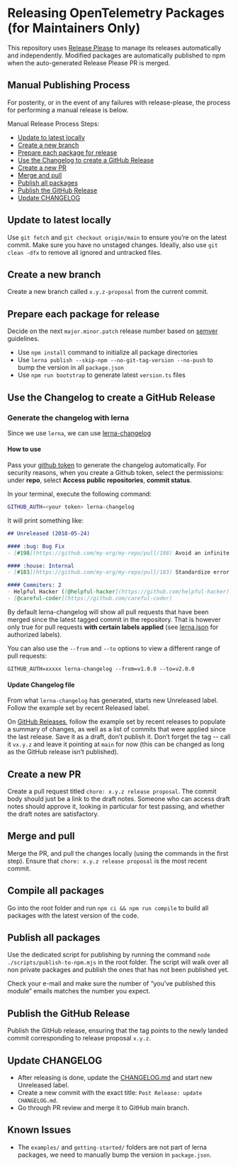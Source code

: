 # Releasing OpenTelemetry Packages (for Maintainers Only)

This repository uses [Release Please](https://github.com/googleapis/release-please) to manage its releases automatically and independently.
Modified packages are automatically published to npm when the auto-generated Release Please PR is merged.

## Manual Publishing Process

For posterity, or in the event of any failures with release-please, the process for performing a manual release is below.

Manual Release Process Steps:

- [Update to latest locally](#update-to-latest-locally)
- [Create a new branch](#create-a-new-branch)
- [Prepare each package for release](#prepare-each-package-for-release)
- [Use the Changelog to create a GitHub Release](#use-the-changelog-to-create-a-github-release)
- [Create a new PR](#create-a-new-pr)
- [Merge and pull](#merge-and-pull)
- [Publish all packages](#publish-all-packages)
- [Publish the GitHub Release](#publish-the-github-release)
- [Update CHANGELOG](#update-changelog)

## Update to latest locally

Use `git fetch` and `git checkout origin/main` to ensure you’re on the latest commit. Make sure you have no unstaged changes. Ideally, also use `git clean -dfx` to remove all ignored and untracked files.

## Create a new branch

Create a new branch called `x.y.z-proposal` from the current commit.

## Prepare each package for release

Decide on the next `major.minor.patch` release number based on [semver](http://semver.org/) guidelines.

- Use `npm install` command to initialize all package directories
- Use `lerna publish --skip-npm --no-git-tag-version --no-push` to bump the version in all `package.json`
- Use `npm run bootstrap` to generate latest `version.ts` files

## Use the Changelog to create a GitHub Release

### Generate the changelog with lerna

Since we use `lerna`, we can use [lerna-changelog](https://github.com/lerna/lerna-changelog#lerna-changelog)

#### How to use

Pass your [github token](https://help.github.com/en/articles/creating-a-personal-access-token-for-the-command-line) to generate the changelog automatically.
For security reasons, when you create a Github token, select the permissions: under **repo**, select **Access public repositories**, **commit status**.

In your terminal, execute the following command:

```bash
GITHUB_AUTH=<your token> lerna-changelog
```

It will print something like:

```md
## Unreleased (2018-05-24)

#### :bug: Bug Fix
- [#198](https://github.com/my-org/my-repo/pull/198) Avoid an infinite loop ([@helpful-hacker](https://github.com/helpful-hacker))

#### :house: Internal
- [#183](https://github.com/my-org/my-repo/pull/183) Standardize error messages ([@careful-coder](https://github.com/careful-coder))

#### Commiters: 2
- Helpful Hacker ([@helpful-hacker](https://github.com/helpful-hacker))
- [@careful-coder](https://github.com/careful-coder)
```

By default lerna-changelog will show all pull requests that have been merged since the latest tagged commit in the repository. That is however only true for pull requests **with certain labels applied** (see [lerna.json](lerna.json) for authorized labels).

You can also use the `--from` and `--to` options to view a different range of pull requests:

```text
GITHUB_AUTH=xxxxx lerna-changelog --from=v1.0.0 --to=v2.0.0
```

#### Update Changelog file

From what `lerna-changelog` has generated, starts new Unreleased label. Follow the example set by recent Released label.

On [GitHub Releases](https://github.com/open-telemetry/opentelemetry-js/releases), follow the example set by recent releases to populate a summary of changes, as well as a list of commits that were applied since the last release. Save it as a draft, don’t publish it. Don’t forget the tag -- call it `vx.y.z` and leave it pointing at `main` for now (this can be changed as long as the GitHub release isn’t published).

## Create a new PR

Create a pull request titled `chore: x.y.z release proposal`. The commit body should just be a link to the draft notes. Someone who can access draft notes should approve it, looking in particular for test passing, and whether the draft notes are satisfactory.

## Merge and pull

Merge the PR, and pull the changes locally (using the commands in the first step). Ensure that `chore: x.y.z release proposal` is the most recent commit.

## Compile all packages

Go into the root folder and run `npm ci && npm run compile` to build all packages with the latest version of the code.

## Publish all packages

Use the dedicated script for publishing by running the command `node ./scripts/publish-to-npm.mjs` in the root folder. The script will
walk over all non private packages and publish the ones that has not been published yet.

Check your e-mail and make sure the number of “you’ve published this module” emails matches the number you expect.

## Publish the GitHub Release

Publish the GitHub release, ensuring that the tag points to the newly landed commit corresponding to release proposal `x.y.z`.

## Update CHANGELOG

- After releasing is done, update the [CHANGELOG.md](https://github.com/open-telemetry/opentelemetry-js/blob/main/CHANGELOG.md) and start new Unreleased label.
- Create a new commit with the exact title: `Post Release: update CHANGELOG.md`.
- Go through PR review and merge it to GitHub main branch.

## Known Issues

- The `examples/` and `getting-started/` folders are not part of lerna packages, we need to manually bump the version in `package.json`.
